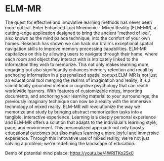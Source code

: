 # ELM-MR

The quest for effective and innovative learning methods has never been more critical. Enter Enhanced Loci Mnemonic - Mixed Reality (ELM-MR), a cutting-edge application designed to bring the ancient “method of loci”, also known as the mind palace technique, into the comfort of your own homes. Research has shown we can hack our brain's exceptional spatial navigation skills to improve memory processing capabilities. ELM-MR capitalizes on this by allowing users to navigate through their home, where each room and object they interact with is intricately linked to the information they wish to memorize. This not only makes learning more engaging but also significantly enhances memory retention and recall by anchoring information in a personalized spatial context.ELM-MR is not just an educational tool merging the realms of imagination and reality; it is a scientifically grounded method in cognitive psychology that can reach worldwide learners. With features of customizable notes, importing documents, and anchoring your learning material to your surroundings, the previously imaginary technique can now be a reality with the immersive technology of mixed reality. ELM-MR will revolutionize the way we memorize and study by bringing abstract memorization tasks into a tangible, interactive experience. Learning is a deeply personal experience and ELM-MR offers a solution that adapts to the individual's learning style, pace, and environment. This personalized approach not only boosts educational outcomes but also makes learning a more joyful and immersive experience. Through this innovative use of mixed reality, we're not just solving a problem; we're redefining the landscape of education.

Demo of potential mind palace: https://youtu.be/4WRITKo2Sx0

